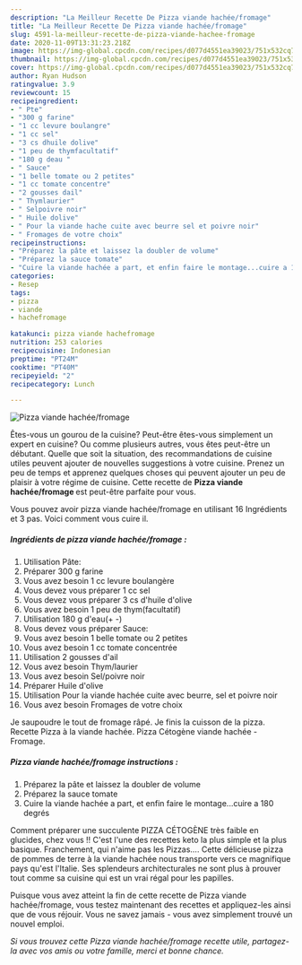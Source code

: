 ```yaml
---
description: "La Meilleur Recette De Pizza viande hachée/fromage"
title: "La Meilleur Recette De Pizza viande hachée/fromage"
slug: 4591-la-meilleur-recette-de-pizza-viande-hachee-fromage
date: 2020-11-09T13:31:23.218Z
image: https://img-global.cpcdn.com/recipes/d077d4551ea39023/751x532cq70/pizza-viande-hacheefromage-photo-principale-de-la-recette.jpg
thumbnail: https://img-global.cpcdn.com/recipes/d077d4551ea39023/751x532cq70/pizza-viande-hacheefromage-photo-principale-de-la-recette.jpg
cover: https://img-global.cpcdn.com/recipes/d077d4551ea39023/751x532cq70/pizza-viande-hacheefromage-photo-principale-de-la-recette.jpg
author: Ryan Hudson
ratingvalue: 3.9
reviewcount: 15
recipeingredient:
- " Pte"
- "300 g farine"
- "1 cc levure boulangre"
- "1 cc sel"
- "3 cs dhuile dolive"
- "1 peu de thymfacultatif"
- "180 g deau "
- " Sauce"
- "1 belle tomate ou 2 petites"
- "1 cc tomate concentre"
- "2 gousses dail"
- " Thymlaurier"
- " Selpoivre noir"
- " Huile dolive"
- " Pour la viande hache cuite avec beurre sel et poivre noir"
- " Fromages de votre choix"
recipeinstructions:
- "Préparez la pâte et laissez la doubler de volume"
- "Préparez la sauce tomate"
- "Cuire la viande hachée a part, et enfin faire le montage...cuire a 180 degrés"
categories:
- Resep
tags:
- pizza
- viande
- hachefromage

katakunci: pizza viande hachefromage 
nutrition: 253 calories
recipecuisine: Indonesian
preptime: "PT24M"
cooktime: "PT40M"
recipeyield: "2"
recipecategory: Lunch

---
```



![Pizza viande hachée/fromage](https://img-global.cpcdn.com/recipes/d077d4551ea39023/751x532cq70/pizza-viande-hacheefromage-photo-principale-de-la-recette.jpg)

Êtes-vous un gourou de la cuisine? Peut-être êtes-vous simplement un expert en cuisine? Ou comme plusieurs autres, vous êtes peut-être un débutant. Quelle que soit la situation, des recommandations de cuisine utiles peuvent ajouter de nouvelles suggestions à votre cuisine. Prenez un peu de temps et apprenez quelques choses qui peuvent ajouter un peu de plaisir à votre régime de cuisine. Cette recette de <strong> Pizza viande hachée/fromage </strong> est peut-être parfaite pour vous.

<!--inarticleads1-->

Vous pouvez avoir pizza viande hachée/fromage en utilisant 16 Ingrédients et 3 pas. Voici comment vous cuire il.

##### Ingrédients de pizza viande hachée/fromage :

1. Utilisation  Pâte:
1. Préparer 300 g farine
1. Vous avez besoin 1 cc levure boulangère
1. Vous devez vous préparer 1 cc sel
1. Vous devez vous préparer 3 cs d&#39;huile d&#39;olive
1. Vous avez besoin 1 peu de thym(facultatif)
1. Utilisation 180 g d&#39;eau(+ -)
1. Vous devez vous préparer  Sauce:
1. Vous avez besoin 1 belle tomate ou 2 petites
1. Vous avez besoin 1 cc tomate concentrée
1. Utilisation 2 gousses d&#39;ail
1. Vous avez besoin  Thym/laurier
1. Vous avez besoin  Sel/poivre noir
1. Préparer  Huile d&#39;olive
1. Utilisation  Pour la viande hachée cuite avec beurre, sel et poivre noir
1. Vous avez besoin  Fromages de votre choix


Je saupoudre le tout de fromage râpé. Je finis la cuisson de la pizza. Recette Pizza à la viande hachée. Pizza Cétogène viande hachée - Fromage. 

<!--inarticleads2-->

##### Pizza viande hachée/fromage instructions :

1. Préparez la pâte et laissez la doubler de volume
1. Préparez la sauce tomate
1. Cuire la viande hachée a part, et enfin faire le montage...cuire a 180 degrés


Comment préparer une succulente PIZZA CÉTOGÈNE très faible en glucides, chez vous !! C&#39;est l&#39;une des recettes keto la plus simple et la plus basique. Franchement, qui n&#39;aime pas les Pizzas…. Cette délicieuse pizza de pommes de terre à la viande hachée nous transporte vers ce magnifique pays qu&#39;est l&#39;Italie. Ses splendeurs architecturales ne sont plus à prouver tout comme sa cuisine qui est un vrai régal pour les papilles. 

<!--inarticleads1-->

<p>
Puisque vous avez atteint la fin de cette recette de Pizza viande hachée/fromage, vous testez maintenant des recettes et appliquez-les ainsi que de vous réjouir. Vous ne savez jamais - vous avez simplement trouvé un nouvel emploi.
</p>

<p>
<i>Si vous trouvez cette Pizza viande hachée/fromage recette utile, partagez-la avec vos amis ou votre famille, merci et bonne chance.</i>
</p>
